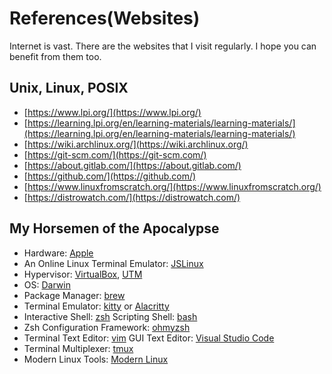 # References(Websites)

Internet is vast. There are the websites that I visit regularly. I hope you can benefit from them too. 

## Unix, Linux, POSIX

- [https://www.lpi.org/](https://www.lpi.org/)
- [https://learning.lpi.org/en/learning-materials/learning-materials/](https://learning.lpi.org/en/learning-materials/learning-materials/)
- [https://wiki.archlinux.org/](https://wiki.archlinux.org/)
- [https://git-scm.com/](https://git-scm.com/)
- [https://about.gitlab.com/](https://about.gitlab.com/)
- [https://github.com/](https://github.com/)
- [https://www.linuxfromscratch.org/](https://www.linuxfromscratch.org/)
- [https://distrowatch.com/](https://distrowatch.com/)

## My Horsemen of the Apocalypse
- Hardware: [Apple](https://www.apple.com/mac/)
- An Online Linux Terminal Emulator: [JSLinux](https://bellard.org/jslinux/) 
- Hypervisor: [VirtualBox](https://www.virtualbox.org/), [UTM](https://mac.getutm.app/)
- OS: [Darwin](https://github.com/apple/darwin-xnu)
- Package Manager: [brew](https://brew.sh/)
- Terminal Emulator: [kitty](https://sw.kovidgoyal.net/kitty/) or [Alacritty](https://alacritty.org/)
- Interactive Shell: [zsh](https://www.zsh.org/) Scripting Shell: [bash](https://www.gnu.org/software/bash/)
- Zsh Configuration Framework: [ohmyzsh](https://ohmyz.sh/)
- Terminal Text Editor: [vim](https://www.vim.org/) GUI Text Editor: [Visual Studio Code](https://code.visualstudio.com/)
- Terminal Multiplexer: [tmux](https://github.com/tmux)
- Modern Linux Tools: [Modern Linux](https://github.com/ibraheemdev/modern-unix)
